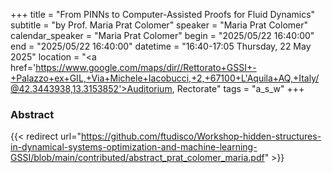 +++
title = "From PINNs to Computer-Assisted Proofs for Fluid Dynamics"
subtitle = "by Prof. Maria Prat Colomer"
speaker = "Maria Prat Colomer"
calendar_speaker = "Maria Prat Colomer"
begin = "2025/05/22  16:40:00"
end = "2025/05/22  16:40:00"
datetime = "16:40-17:05 Thursday, 22 May 2025"
location = "<a href='https://www.google.com/maps/dir//Rettorato+GSSI+-+Palazzo+ex+GIL,+Via+Michele+Iacobucci,+2,+67100+L'Aquila+AQ,+Italy/@42.3443938,13.3153852'>Auditorium, Rectorate</a>"
tags = "a_s_w"
+++

### Abstract
{{< redirect url="https://github.com/ftudisco/Workshop-hidden-structures-in-dynamical-systems-optimization-and-machine-learning-GSSI/blob/main/contributed/abstract_prat_colomer_maria.pdf" >}}
